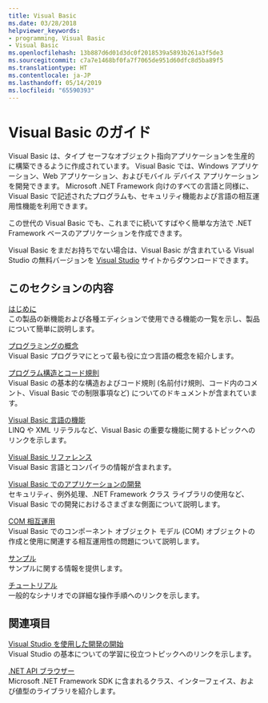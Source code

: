 ```yaml
---
title: Visual Basic
ms.date: 03/28/2018
helpviewer_keywords:
- programming, Visual Basic
- Visual Basic
ms.openlocfilehash: 13b887d6d01d3dc0f2018539a5893b261a3f5de3
ms.sourcegitcommit: c7a7e1468bf0fa7f7065de951d60dfc8d5ba89f5
ms.translationtype: HT
ms.contentlocale: ja-JP
ms.lasthandoff: 05/14/2019
ms.locfileid: "65590393"
---
```

# <a name="visual-basic-guide"></a>Visual Basic のガイド

Visual Basic は、タイプ セーフなオブジェクト指向アプリケーションを生産的に構築できるように作成されています。 Visual Basic では、Windows アプリケーション、Web アプリケーション、およびモバイル デバイス アプリケーションを開発できます。 Microsoft .NET Framework 向けのすべての言語と同様に、Visual Basic で記述されたプログラムも、セキュリティ機能および言語の相互運用性機能を利用できます。  
  
この世代の Visual Basic でも、これまでに続いてすばやく簡単な方法で .NET Framework ベースのアプリケーションを作成できます。  

Visual Basic をまだお持ちでない場合は、Visual Basic が含まれている Visual Studio の無料バージョンを [Visual Studio](https://aka.ms/vsdownload?utm_source=mscom&utm_campaign=msdocs) サイトからダウンロードできます。

## <a name="in-this-section"></a>このセクションの内容  

[はじめに](../visual-basic/getting-started/index.md)\
この製品の新機能および各種エディションで使用できる機能の一覧を示し、製品について簡単に説明します。  
   
[プログラミングの概念](../visual-basic/programming-guide/concepts/index.md)\
Visual Basic プログラマにとって最も役に立つ言語の概念を紹介します。

[プログラム構造とコード規則](../visual-basic/programming-guide/program-structure/program-structure-and-code-conventions.md)\
Visual Basic の基本的な構造およびコード規則 (名前付け規則、コード内のコメント、Visual Basic での制限事項など) についてのドキュメントが含まれています。  
  
[Visual Basic 言語の機能](../visual-basic/programming-guide/language-features/index.md)\
LINQ や XML リテラルなど、Visual Basic の重要な機能に関するトピックへのリンクを示します。  
   
[Visual Basic リファレンス](../visual-basic/reference/index.md)\
Visual Basic 言語とコンパイラの情報が含まれます。  

[Visual Basic でのアプリケーションの開発](../visual-basic/developing-apps/index.md)\
セキュリティ、例外処理、.NET Framework クラス ライブラリの使用など、Visual Basic での開発におけるさまざまな側面について説明します。

[COM 相互運用](../visual-basic/programming-guide/com-interop/index.md)\
Visual Basic でのコンポーネント オブジェクト モデル (COM) オブジェクトの作成と使用に関連する相互運用性の問題について説明します。  
  
[サンプル](../visual-basic/sample-applications.md)\
サンプルに関する情報を提供します。  
  
[チュートリアル](../visual-basic/walkthroughs.md)\
一般的なシナリオでの詳細な操作手順へのリンクを示します。  
  
## <a name="related-sections"></a>関連項目  

[Visual Studio を使用した開発の開始](/visualstudio/ide/get-started-developing-with-visual-studio)\
Visual Studio の基本についての学習に役立つトピックへのリンクを示します。  
  
[.NET API ブラウザー](../../api/index.md)\
Microsoft .NET Framework SDK に含まれるクラス、インターフェイス、および値型のライブラリを紹介します。
